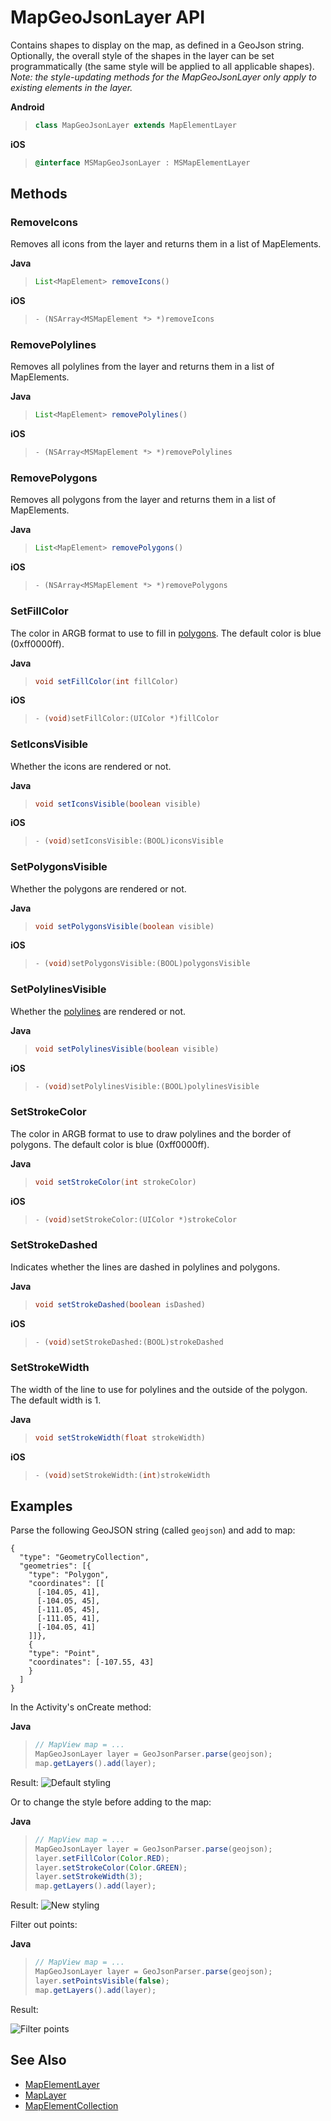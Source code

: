 

# MapGeoJsonLayer API

Contains shapes to display on the map, as defined in a GeoJson string. Optionally, the overall style of the shapes in the layer can be set programmatically (the same style will be applied to all applicable shapes). _Note: the style-updating methods for the MapGeoJsonLayer only apply to existing elements in the layer._

**Android**

>```Java
> class MapGeoJsonLayer extends MapElementLayer
>```

**iOS**

>```objectivec
> @interface MSMapGeoJsonLayer : MSMapElementLayer
> ```

## Methods

### RemoveIcons

Removes all icons from the layer and returns them in a list of MapElements.

**Java**

>```Java
> List<MapElement> removeIcons()
>```

**iOS**

>```objectivec
> - (NSArray<MSMapElement *> *)removeIcons
> ```

### RemovePolylines

Removes all polylines from the layer and returns them in a list of MapElements.

**Java**

>```Java
> List<MapElement> removePolylines()
>```

**iOS**

>```objectivec
> - (NSArray<MSMapElement *> *)removePolylines
> ```

### RemovePolygons

Removes all polygons from the layer and returns them in a list of MapElements.

**Java**

>```Java
> List<MapElement> removePolygons()
>```

**iOS**

>```objectivec
> - (NSArray<MSMapElement *> *)removePolygons
> ```

### SetFillColor

The color in ARGB format to use to fill in [polygons](https://docs.microsoft.com/en-us/bingmaps/sdk-native/map-control-api/mappolygon-class). The default color is blue (0xff0000ff).

**Java**

>```Java
> void setFillColor(int fillColor)
>```

**iOS**

>```objectivec
> - (void)setFillColor:(UIColor *)fillColor
> ```

### SetIconsVisible

Whether the icons are rendered or not.

**Java**

>```Java
> void setIconsVisible(boolean visible)
> ```

**iOS**

>```objectivec
> - (void)setIconsVisible:(BOOL)iconsVisible
> ```

### SetPolygonsVisible

Whether the polygons are rendered or not.

**Java**

>```Java
> void setPolygonsVisible(boolean visible)
>```

**iOS**

>```objectivec
> - (void)setPolygonsVisible:(BOOL)polygonsVisible
> ```

### SetPolylinesVisible

Whether the [polylines](https://docs.microsoft.com/en-us/bingmaps/sdk-native/map-control-api/mappolyline-class) are rendered or not.

**Java**

>```Java
> void setPolylinesVisible(boolean visible)
>```

**iOS**

>```objectivec
> - (void)setPolylinesVisible:(BOOL)polylinesVisible
> ```

### SetStrokeColor
The color in ARGB format to use to draw polylines and the border of polygons. The default color is blue (0xff0000ff).

**Java**

>```Java
> void setStrokeColor(int strokeColor)
>```

**iOS**

>```objectivec
> - (void)setStrokeColor:(UIColor *)strokeColor
> ```

### SetStrokeDashed

Indicates whether the lines are dashed in polylines and polygons.

**Java**

>```Java
> void setStrokeDashed(boolean isDashed)
>```

**iOS**

>```objectivec
> - (void)setStrokeDashed:(BOOL)strokeDashed
> ```

### SetStrokeWidth

The width of the line to use for polylines and the outside of the polygon. The default width is 1.

**Java**

>```Java
> void setStrokeWidth(float strokeWidth)
>```

**iOS**

>```objectivec
> - (void)setStrokeWidth:(int)strokeWidth
> ```

## Examples

Parse the following GeoJSON string (called `geojson`) and add to map:
```
{
  "type": "GeometryCollection",
  "geometries": [{
    "type": "Polygon",
    "coordinates": [[
      [-104.05, 41],
      [-104.05, 45],
      [-111.05, 45],
      [-111.05, 41],
      [-104.05, 41]
    ]]},
    {
    "type": "Point",
    "coordinates": [-107.55, 43]
    }
  ]
}
```

In the Activity's onCreate method:

**Java**

>```Java
> // MapView map = ...
> MapGeoJsonLayer layer = GeoJsonParser.parse(geojson);
> map.getLayers().add(layer);
>```


Result: 
![Default styling](https://github.com/microsoft/BingMapsNativeModules/blob/master/documentation/defaultStyle.png?raw=true)

Or to change the style before adding to the map:

**Java**

>```Java
> // MapView map = ...
> MapGeoJsonLayer layer = GeoJsonParser.parse(geojson);
> layer.setFillColor(Color.RED);
> layer.setStrokeColor(Color.GREEN);
> layer.setStrokeWidth(3);
> map.getLayers().add(layer);
>```

Result:
![New styling](https://github.com/microsoft/BingMapsNativeModules/blob/master/documentation/withStyle.png?raw=true)


Filter out points:

**Java**

>```Java
> // MapView map = ...
> MapGeoJsonLayer layer = GeoJsonParser.parse(geojson);
> layer.setPointsVisible(false);
> map.getLayers().add(layer);
>```

Result:

![Filter points](https://github.com/microsoft/BingMapsNativeModules/blob/master/documentation/filterPoints.png?raw=true)


## See Also
- [MapElementLayer](https://docs.microsoft.com/en-us/bingmaps/sdk-native/map-control-api/mapelementlayer-class)
- [MapLayer](https://docs.microsoft.com/en-us/bingmaps/sdk-native/map-control-api/maplayer-class)
- [MapElementCollection](https://docs.microsoft.com/en-us/bingmaps/sdk-native/map-control-api/mapelementcollection-class)

